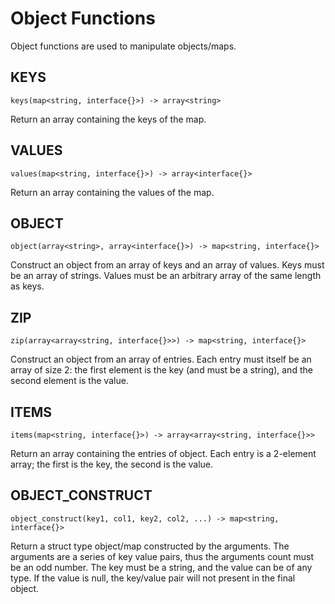 # Object Functions

Object functions are used to manipulate objects/maps.

## KEYS

```text
keys(map<string, interface{}>) -> array<string>
```

Return an array containing the keys of the map.

## VALUES

```text
values(map<string, interface{}>) -> array<interface{}>
```

Return an array containing the values of the map.

## OBJECT

```text
object(array<string>, array<interface{}>) -> map<string, interface{}>
```

Construct an object from an array of keys and an array of values. Keys must be an array of strings. Values must be an
arbitrary array of the same length as keys.

## ZIP

```text
zip(array<array<string, interface{}>>) -> map<string, interface{}>
```

Construct an object from an array of entries. Each entry must itself be an array of size 2: the first element is the
key (and must be a string), and the second element is the value.

## ITEMS

```text
items(map<string, interface{}>) -> array<array<string, interface{}>>
```

Return an array containing the entries of object. Each entry is a 2-element array; the first is the key, the second is
the value.

## OBJECT_CONSTRUCT

```text
object_construct(key1, col1, key2, col2, ...) -> map<string, interface{}>
```

Return a struct type object/map constructed by the arguments. The arguments are a series of key value pairs, thus the
arguments count must be an odd number. The key must be a string, and the value can be of any type. If the value is null,
the key/value pair will not present in the final object.

